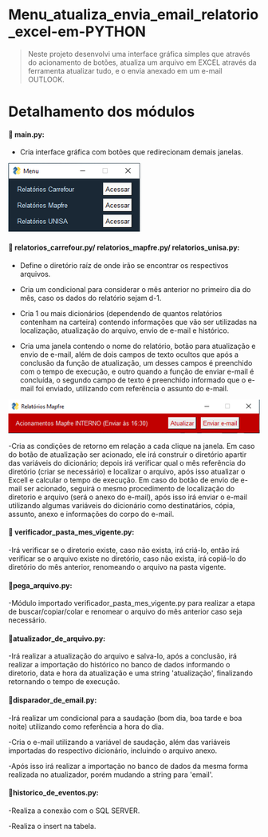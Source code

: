 # Menu_atualiza_envia_email_relatorio_excel-em-PYTHON

> Neste projeto desenvolvi uma interface gráfica simples que através do acionamento de botões, atualiza um arquivo em EXCEL através da ferramenta atualizar tudo, e o envia anexado em um e-mail OUTLOOK.

# Detalhamento dos módulos

#### 📌 main.py: 

- Cria interface gráfica com botões que redirecionam demais janelas.

<img src="janela inicial.png">

#### 📌 relatorios_carrefour.py/ relatorios_mapfre.py/ relatorios_unisa.py: 

- Define o diretório raíz de onde irão se encontrar os respectivos arquivos.

- Cria um condicional para considerar o mês anterior no primeiro dia do mês, caso os dados do relatório sejam d-1.

- Cria 1 ou mais dicionários (dependendo de quantos relatórios contenham na carteira) contendo informações que vão ser utilizadas na localização, atualização do arquivo, envio de e-mail e histórico.

- Cria uma janela contendo o nome do relatório, botão para atualização e envio de e-mail, além de dois campos de texto ocultos que após a conclusão da função de atualização, um desses campos é preenchido com o tempo de execução, e outro quando a função de enviar e-mail é concluída, o segundo campo de texto é preenchido informado que o e-mail foi enviado, utilizando com referência o assunto do e-mail.

<img src="janela mapfre.png">

-Cria as condições de retorno em relação a cada clique na janela. Em caso do botão de atualização ser acionado, ele irá construir o diretório apartir das variáveis do dicionário; depois irá verificar qual o mês referência do diretório (criar se necessário) e localizar o arquivo, após isso atualizar o Excell e calcular o tempo de execução. Em caso do botão de envio de e-mail ser acionado, seguirá o mesmo procedimento de localização do diretorio e arquivo (será o anexo do e-mail), após isso irá enviar o e-mail utilizando algumas variáveis do dicionário como destinatários, cópia, assunto, anexo e informações do corpo do e-mail.
#### 📌 verificador_pasta_mes_vigente.py: 

-Irá verificar se o diretorio existe, caso não exista, irá criá-lo, então irá verificar se o arquivo existe no diretório, caso não exista, irá copiá-lo do diretório do mês anterior, renomeando o arquivo na pasta vigente.
#### 📌pega_arquivo.py:

-Módulo importado verificador_pasta_mes_vigente.py para realizar a etapa de buscar/copiar/colar e renomear o arquivo do mês anterior caso seja necessário.
#### 📌atualizador_de_arquivo.py: 

-Irá realizar a atualização do arquivo e salva-lo, após a conclusão, irá realizar a importação do histórico no banco de dados informando o diretorio, data e hora da atualização e uma string 'atualização', finalizando retornando o tempo de execução.
#### 📌disparador_de_email.py:

-Irá realizar um condicional para a saudação (bom dia, boa tarde e boa noite) utilizando como referência a hora do dia.

-Cria o e-mail utilizando a variável de saudação, além das variáveis importadas do respectivo dicionário, incluindo o arquivo anexo.

-Após isso irá realizar a importação no banco de dados da mesma forma realizada no atualizador, porém mudando a string para 'email'.
#### 📌historico_de_eventos.py:

-Realiza a conexão com o SQL SERVER.

-Realiza o insert na tabela.
